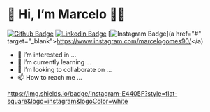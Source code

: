 # 👋 Hi, I’m Marcelo :man_student:

[![Github Badge](https://img.shields.io/badge/-Github-000?style=flat-square&logo=Github&logoColor=white&link=https://github.com/marcelogomes90)](https://github.com/marcelogomes90) [![Linkedin Badge](https://img.shields.io/badge/-LinkedIn-blue?style=flat-square&logo=Linkedin&logoColor=white&link=https://www.linkedin.com/in/marcelogomes90/)](https://www.linkedin.com/in/marcelogomes90/) [![Instagram Badge](https://img.shields.io/badge/Instagram-E4405F?style=flat-square&logo=instagram&logoColor=white&link=https://www.instagram.com/marcelogomes90)](a href="#" target="_blank">https://www.instagram.com/marcelogomes90/</a)
- 👀 I’m interested in ...
- 🌱 I’m currently learning ...
- 💞️ I’m looking to collaborate on ...
- 📫 How to reach me ...

https://img.shields.io/badge/Instagram-E4405F?style=flat-square&logo=instagram&logoColor=white
